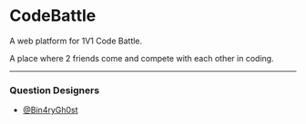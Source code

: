 # CodeBattle
A web platform for 1V1 Code Battle.

A place where 2 friends come and compete with each other in coding.

---

### Question Designers
- [@Bin4ryGh0st](https://github.com/Bin4ryGh0st)

